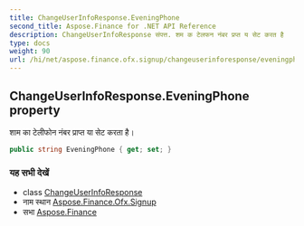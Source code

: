```yaml
---
title: ChangeUserInfoResponse.EveningPhone
second_title: Aspose.Finance for .NET API Reference
description: ChangeUserInfoResponse संपत्त. शम क टेलफन नंबर प्रप्त य सेट करत है
type: docs
weight: 90
url: /hi/net/aspose.finance.ofx.signup/changeuserinforesponse/eveningphone/
---
```

## ChangeUserInfoResponse.EveningPhone property

शाम का टेलीफोन नंबर प्राप्त या सेट करता है।

```csharp
public string EveningPhone { get; set; }
```

### यह सभी देखें

* class [ChangeUserInfoResponse](../)
* नाम स्थान [Aspose.Finance.Ofx.Signup](../../changeuserinforesponse/)
* सभा [Aspose.Finance](../../../)


